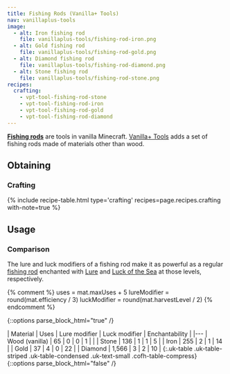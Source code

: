 ```yaml
---
title: Fishing Rods (Vanilla+ Tools)
nav: vanillaplus-tools
image:
  - alt: Iron fishing rod
    file: vanillaplus-tools/fishing-rod-iron.png
  - alt: Gold fishing rod
    file: vanillaplus-tools/fishing-rod-gold.png
  - alt: Diamond fishing rod
    file: vanillaplus-tools/fishing-rod-diamond.png
  - alt: Stone fishing rod
    file: vanillaplus-tools/fishing-rod-stone.png
recipes:
  crafting:
    - vpt-tool-fishing-rod-stone
    - vpt-tool-fishing-rod-iron
    - vpt-tool-fishing-rod-gold
    - vpt-tool-fishing-rod-diamond
---
```


**[Fishing rods](https://minecraft.gamepedia.com/Fishing_Rod)** are tools in
vanilla Minecraft. [Vanilla+ Tools](/docs/vanillaplus-tools/) adds a set of
fishing rods made of materials other than wood.


Obtaining
---------

### Crafting
{% include recipe-table.html type='crafting' recipes=page.recipes.crafting with-note=true %}


Usage
-----

### Comparison
The lure and luck modifiers of a fishing rod make it as powerful as a regular
[fishing rod](https://minecraft.gamepedia.com/Fishing_Rod) enchanted with
[Lure](https://minecraft.gamepedia.com/Lure) and [Luck of the
Sea](https://minecraft.gamepedia.com/Luck_of_the_Sea) at those levels,
respectively.

{% comment %}
uses = mat.maxUses + 5
lureModifier = round(mat.efficiency / 3)
luckModifier = round(mat.harvestLevel / 2)
{% endcomment %}

{::options parse_block_html="true" /}
<div class="uk-overflow-container">
| Material | Uses | Lure modifier | Luck modifier | Enchantability |
|---
| Wood (vanilla) | 65 | 0 | 0 | 1 |
|
| Stone | 136 | 1 | 1 | 5 |
| Iron | 255 | 2 | 1 | 14 |
| Gold | 37 | 4 | 0 | 22 |
| Diamond | 1,566 | 3 | 2 | 10 |
{:.uk-table .uk-table-striped .uk-table-condensed .uk-text-small .cofh-table-compress}
</div>
{::options parse_block_html="false" /}
